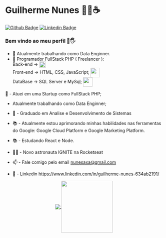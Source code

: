 # Guilherme Nunes 👨‍💻☕

[![Github Badge](https://img.shields.io/badge/-Github-000?style=flat-square&logo=Github&logoColor=white&link=https://github.com/Chaldow)](https://github.com/Chaldow) [![Linkedin Badge](https://img.shields.io/badge/-LinkedIn-blue?style=flat-square&logo=Linkedin&logoColor=white&link=https://www.linkedin.com/in/guilherme-nunes-634ab2191/)](https://www.linkedin.com/in/guilherme-nunes-634ab2191/)

### Bem vindo ao meu perfil 👋🖐
- 👤 Atualmente trabalhando como Data Enginner.
- 👤 Programador FullStack PHP ( Freelancer ):<br>
  Back-end  -> <img align="center" height="20" src="https://upload.wikimedia.org/wikipedia/commons/thumb/2/27/PHP-logo.svg/260px-PHP-logo.svg.png"/><br>
  Front-end -> HTML, CSS, JavaScript;  <img align="center" height="30" src="https://i.pinimg.com/originals/4a/75/25/4a7525f0f00df7f2aac5604b10cab82c.png"/><br> 
  DataBase  -> SQL Server e MySql;  <img align="center" height="30" src="https://d1.awsstatic.com/asset-repository/products/amazon-rds/1024px-MySQL.ff87215b43fd7292af172e2a5d9b844217262571.png"/><br> 

    
👤 - Atuei em uma Startup como FullStack PHP;
- Atualmente trabalhando como Data Enginner;

- 📘 - Graduado em Analise e Desenvolvimento de Sistemas
- 📚 - Atualmente estou aprimorando minhas habilidades nas ferramentas do Google: Google Cloud Platform e Google Marketing Platform.
- 📚 - Estudando React e Node.
- 👨‍🚀 - Novo astronauta IGNITE na Rocketseat
- 📫 - Fale comigo pelo email nunesaxa@gmail.com
- 💼 - Linkedin https://www.linkedin.com/in/guilherme-nunes-634ab2191/


<p align="center">
  <a href="https://github.com/anuraghazra/github-readme-stats">
    <img
      align="center"
      src="https://github-readme-stats.vercel.app/api/top-langs/?username=chaldow&layout=compact"
    />
  </a>
  <a href="https://github.com/anuraghazra/github-readme-stats">
    <img
      align="center"
      height="165"
      src="https://github-readme-stats.vercel.app/api?username=chaldow&count_private=true&show_icons=true&custom_title=Github%20Status&hide=issues"
    />
  </a>
</p>




